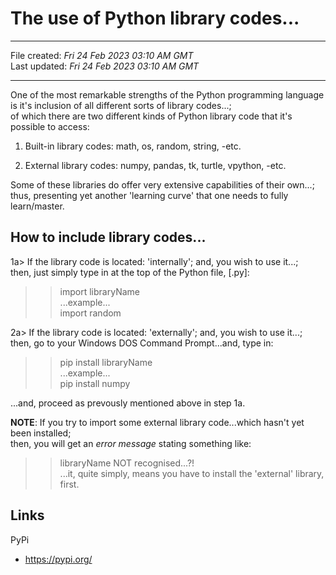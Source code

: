 # The use of Python library codes...

-----

File created: *Fri 24 Feb 2023 03:10 AM GMT*   
Last updated: *Fri 24 Feb 2023 03:10 AM GMT*    

-----

One of the most remarkable strengths of the Python programming language     
is it's inclusion of all different sorts of library codes...;       
of which there are two different kinds of Python library code that it's possible to access:  

1. Built-in library codes: math, os, random, string, -etc. 

2. External library codes: numpy, pandas, tk, turtle, vpython, -etc.

Some of these libraries do offer very extensive capabilities of their own...;   
thus, presenting yet another 'learning curve' that one needs to fully learn/master.  

## How to include library codes...  

1a> If the library code is located: 'internally'; and, you wish to use it...;   
then, just simply type in at the top of the Python file, [.py]:        

>> import libraryName    
...example...  
>> import random  

2a> If the library code is located: 'externally'; and, you wish to use it...;  
then, go to your Windows DOS Command Prompt...and, type in:  

>> pip install libraryName  
...example...  
>> pip install numpy  

...and, proceed as prevously mentioned above in step 1a.  

**NOTE**: If you try to import some external library code...which hasn't yet been installed;      
then, you will get an *error message* stating something like:     
>> libraryName NOT recognised...?!    
...it, quite simply, means you have to install the 'external' library, first.  

## Links

PyPi    
- https://pypi.org/
